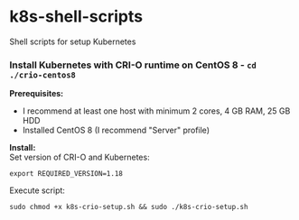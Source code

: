 # k8s-shell-scripts
Shell scripts for setup Kubernetes


### Install Kubernetes with CRI-O runtime on CentOS 8 - `cd ./crio-centos8`

**Prerequisites:**
* I recommend at least one host with minimum 2 cores, 4 GB RAM, 25 GB HDD  
* Installed CentOS 8 (I recommend "Server" profile)

**Install:**  
Set version of CRI-O and Kubernetes:

    export REQUIRED_VERSION=1.18

Execute script:

    sudo chmod +x k8s-crio-setup.sh && sudo ./k8s-crio-setup.sh
